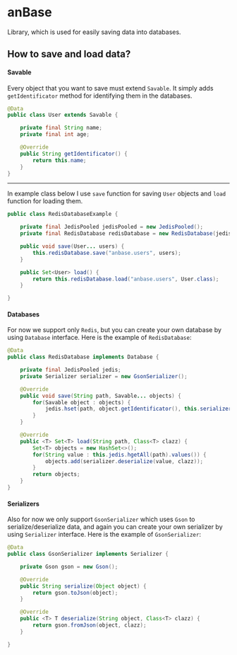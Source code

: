 # anBase
Library, which is used for easily saving data into databases.
## How to save and load data?
#### Savable
Every object that you want to save must extend `Savable`.
It simply adds `getIdentificator` method for identifying them in the databases.
```java
@Data
public class User extends Savable {

    private final String name;
    private final int age;

    @Override
    public String getIdentificator() {
        return this.name;
    }
}
```

---
In example class below I use `save` function for saving `User` objects and `load` function for loading them.
```java
public class RedisDatabaseExample {

    private final JedisPooled jedisPooled = new JedisPooled();
    private final RedisDatabase redisDatabase = new RedisDatabase(jedisPooled);

    public void save(User... users) {
        this.redisDatabase.save("anbase.users", users);
    }

    public Set<User> load() {
        return this.redisDatabase.load("anbase.users", User.class);
    }

}
```

#### Databases
For now we support only `Redis`, but you can create your own database by using `Database` interface.
Here is the example of `RedisDatabase`:
```java
@Data
public class RedisDatabase implements Database {

    private final JedisPooled jedis;
    private Serializer serializer = new GsonSerializer();

    @Override
    public void save(String path, Savable... objects) {
        for(Savable object : objects) {
            jedis.hset(path, object.getIdentificator(), this.serializer.serialize(object));
        }
    }

    @Override
    public <T> Set<T> load(String path, Class<T> clazz) {
        Set<T> objects = new HashSet<>();
        for(String value : this.jedis.hgetAll(path).values()) {
            objects.add(serializer.deserialize(value, clazz));
        }
        return objects;
    }
}
```
#### Serializers
Also for now we only support `GsonSerializer` which uses `Gson` to serialize/deserialize data, and again you can create your own serializer by using `Serializer` interface.
Here is the example of `GsonSerializer`:
```java
@Data
public class GsonSerializer implements Serializer {

    private Gson gson = new Gson();

    @Override
    public String serialize(Object object) {
        return gson.toJson(object);
    }

    @Override
    public <T> T deserialize(String object, Class<T> clazz) {
        return gson.fromJson(object, clazz);
    }

}
```
